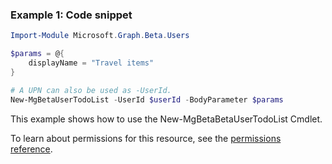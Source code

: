 ### Example 1: Code snippet

```powershellImport-Module Microsoft.Graph.Beta.Users

$params = @{
	displayName = "Travel items"
}

# A UPN can also be used as -UserId.
New-MgBetaUserTodoList -UserId $userId -BodyParameter $params
```
This example shows how to use the New-MgBetaBetaUserTodoList Cmdlet.
To learn about permissions for this resource, see the [permissions reference](/graph/permissions-reference).

